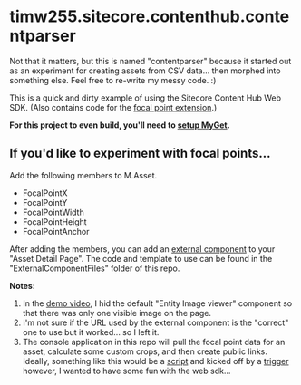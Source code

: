 # timw255.sitecore.contenthub.contentparser

Not that it matters, but this is named "contentparser" because it started out as an experiment for creating assets from CSV data... then morphed into something else. Feel free to re-write my messy code. :)

This is a quick and dirty example of using the Sitecore Content Hub Web SDK. (Also contains code for the [focal point extension](https://youtu.be/v9H7BG-aWqQ).)

**For this project to even build, you'll need to [setup MyGet](https://docs-partners.stylelabs.com/content/integrations/web-sdk/getting-started.html).**

## If you'd like to experiment with focal points...

Add the following members to M.Asset.

* FocalPointX
* FocalPointY
* FocalPointWidth
* FocalPointHeight
* FocalPointAnchor

After adding the members, you can add an [external component](https://docs-partners.stylelabs.com/content/integrations/intergration-components/external-page-component/intro.html) to your "Asset Detail Page". The code and template to use can be found in the "ExternalComponentFiles" folder of this repo.

**Notes:**
1. In the [demo video](https://youtu.be/v9H7BG-aWqQ), I hid the default "Entity Image viewer" component so that there was only one visible image on the page.
2. I'm not sure if the URL used by the external component is the "correct" one to use but it worked... so I left it.
3. The console application in this repo will pull the focal point data for an asset, calculate some custom crops, and then create public links. Ideally, something like this would be a [script](https://docs-partners.stylelabs.com/content/integrations/scripting-api/scripting-api-overview.html) and kicked off by a [trigger](https://docs-partners.stylelabs.com/content/integrations/intergration-components/triggers/overview.html) however, I wanted to have some fun with the web sdk...